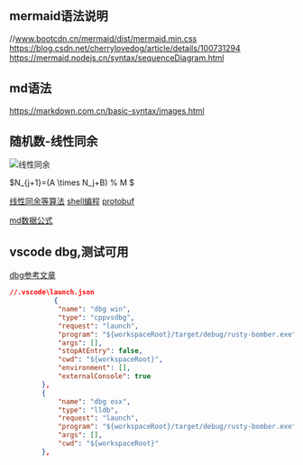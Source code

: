 mermaid语法说明
---------------

//www.bootcdn.cn/mermaid/dist/mermaid.min.css
https://blog.csdn.net/cherrylovedog/article/details/100731294
https://mermaid.nodejs.cn/syntax/sequenceDiagram.html

md语法
------
https://markdown.com.cn/basic-syntax/images.html


随机数-线性同余
--------------

![线性同余](https://pic4.zhimg.com/v2-0ae6921256f2cd094ed2fa2bbb3f1627_r.jpg)

$N_{j+1}=(A \times N_j+B) \% M $



[线性同余等算法](https://oi-wiki.org/math/number-theory/linear-equation/)
[shell编程](https://c.biancheng.net/shell/base/)
[protobuf](https://protobuf.dev/programming-guides/proto3/)

[md数据公式](https://zhuanlan.zhihu.com/p/441454622)

vscode dbg,测试可用
-------------------

[dbg参考文章](https://learnku.com/rust/t/36706)
```json
//.vscode\launch.json
           {
            "name": "dbg win",
            "type": "cppvsdbg",
            "request": "launch",
            "program": "${workspaceRoot}/target/debug/rusty-bomber.exe",
            "args": [],
            "stopAtEntry": false,
            "cwd": "${workspaceRoot}",
            "environment": [],
            "externalConsole": true
        },
        {
            "name": "dbg osx",
            "type": "lldb",
            "request": "launch",
            "program": "${workspaceRoot}/target/debug/rusty-bomber.exe",
            "args": [],
            "cwd": "${workspaceRoot}"
        },
```